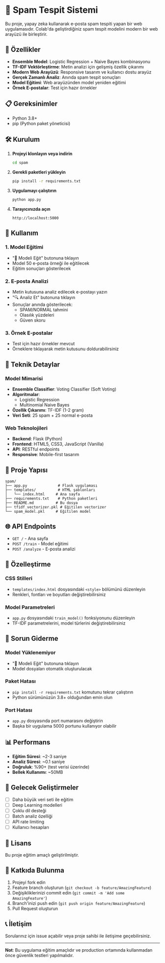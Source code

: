 # 📧 Spam Tespit Sistemi

Bu proje, yapay zeka kullanarak e-posta spam tespiti yapan bir web uygulamasıdır. Colab'da geliştirdiğiniz spam tespit modelini modern bir web arayüzü ile birleştirir.

## 🚀 Özellikler

- **Ensemble Model**: Logistic Regression + Naive Bayes kombinasyonu
- **TF-IDF Vektörleştirme**: Metin analizi için gelişmiş özellik çıkarımı
- **Modern Web Arayüzü**: Responsive tasarım ve kullanıcı dostu arayüz
- **Gerçek Zamanlı Analiz**: Anında spam tespit sonuçları
- **Model Eğitimi**: Web arayüzünden model yeniden eğitimi
- **Örnek E-postalar**: Test için hazır örnekler

## 📋 Gereksinimler

- Python 3.8+
- pip (Python paket yöneticisi)

## 🛠️ Kurulum

1. **Projeyi klonlayın veya indirin**
   ```bash
   cd spam
   ```

2. **Gerekli paketleri yükleyin**
   ```bash
   pip install -r requirements.txt
   ```

3. **Uygulamayı çalıştırın**
   ```bash
   python app.py
   ```

4. **Tarayıcınızda açın**
   ```
   http://localhost:5000
   ```

## 🎯 Kullanım

### 1. Model Eğitimi
- "🚀 Modeli Eğit" butonuna tıklayın
- Model 50 e-posta örneği ile eğitilecek
- Eğitim sonuçları gösterilecek

### 2. E-posta Analizi
- Metin kutusuna analiz edilecek e-postayı yazın
- "🔍 Analiz Et" butonuna tıklayın
- Sonuçlar anında gösterilecek:
  - SPAM/NORMAL tahmini
  - Olasılık yüzdeleri
  - Güven skoru

### 3. Örnek E-postalar
- Test için hazır örnekler mevcut
- Örneklere tıklayarak metin kutusunu doldurabilirsiniz

## 🔧 Teknik Detaylar

### Model Mimarisi
- **Ensemble Classifier**: Voting Classifier (Soft Voting)
- **Algoritmalar**: 
  - Logistic Regression
  - Multinomial Naive Bayes
- **Özellik Çıkarımı**: TF-IDF (1-2 gram)
- **Veri Seti**: 25 spam + 25 normal e-posta

### Web Teknolojileri
- **Backend**: Flask (Python)
- **Frontend**: HTML5, CSS3, JavaScript (Vanilla)
- **API**: RESTful endpoints
- **Responsive**: Mobile-first tasarım

## 📁 Proje Yapısı

```
spam/
├── app.py              # Flask uygulaması
├── templates/          # HTML şablonları
│   └── index.html     # Ana sayfa
├── requirements.txt    # Python paketleri
├── README.md          # Bu dosya
├── tfidf_vectorizer.pkl # Eğitilen vectorizer
└── spam_model.pkl     # Eğitilen model
```

## 🌐 API Endpoints

- `GET /` - Ana sayfa
- `POST /train` - Model eğitimi
- `POST /analyze` - E-posta analizi

## 🎨 Özelleştirme

### CSS Stilleri
- `templates/index.html` dosyasındaki `<style>` bölümünü düzenleyin
- Renkleri, fontları ve boyutları değiştirebilirsiniz

### Model Parametreleri
- `app.py` dosyasındaki `train_model()` fonksiyonunu düzenleyin
- TF-IDF parametrelerini, model türlerini değiştirebilirsiniz

## 🐛 Sorun Giderme

### Model Yüklenemiyor
- "🚀 Modeli Eğit" butonuna tıklayın
- Model dosyaları otomatik oluşturulacak

### Paket Hatası
- `pip install -r requirements.txt` komutunu tekrar çalıştırın
- Python sürümünüzün 3.8+ olduğundan emin olun

### Port Hatası
- `app.py` dosyasında port numarasını değiştirin
- Başka bir uygulama 5000 portunu kullanıyor olabilir

## 📊 Performans

- **Eğitim Süresi**: ~2-3 saniye
- **Analiz Süresi**: ~0.1 saniye
- **Doğruluk**: %90+ (test verisi üzerinde)
- **Bellek Kullanımı**: ~50MB

## 🔮 Gelecek Geliştirmeler

- [ ] Daha büyük veri seti ile eğitim
- [ ] Deep Learning modelleri
- [ ] Çoklu dil desteği
- [ ] Batch analiz özelliği
- [ ] API rate limiting
- [ ] Kullanıcı hesapları

## 📝 Lisans

Bu proje eğitim amaçlı geliştirilmiştir.

## 🤝 Katkıda Bulunma

1. Projeyi fork edin
2. Feature branch oluşturun (`git checkout -b feature/AmazingFeature`)
3. Değişikliklerinizi commit edin (`git commit -m 'Add some AmazingFeature'`)
4. Branch'inizi push edin (`git push origin feature/AmazingFeature`)
5. Pull Request oluşturun

## 📞 İletişim

Sorularınız için issue açabilir veya proje sahibi ile iletişime geçebilirsiniz.

---

**Not**: Bu uygulama eğitim amaçlıdır ve production ortamında kullanmadan önce güvenlik testleri yapılmalıdır.
